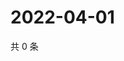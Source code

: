 # 2022-04-01

共 0 条

<!-- BEGIN WEIBO -->
<!-- 最后更新时间 Fri Apr 01 2022 02:01:53 GMT+0800 (China Standard Time) -->

<!-- END WEIBO -->
